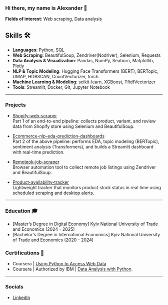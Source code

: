### Hi there, my name is Alexander 👋

**Fields of interest**: Web scraping, Data analysis

## Skills 🛠️ 

- **Languages**: Python, SQL
- **Web Scraping**: BeautifulSoup, Zendriver(Nodriver), Selenium, Requests
- **Data Analysis & Visualization**: Pandas, NumPy, Seaborn, Matplotlib, Plotly
- **NLP & Topic Modeling**: Hugging Face Transformers (BERT), BERTopic, UMAP, HDBSCAN, CountVectorizer, torch  
- **Machine Learning & Modeling**: scikit-learn, XGBoost, TfidfVectorizer
- **Tools**: Streamlit, Docker, Git, Jupyter Notebook

---
### Projects

- [Shopify-web-scraper](https://github.com/Entire-Circus/Shopify-web-scraper)  
  Part 1 of an end-to-end pipeline: collects product, variant, and review data from Shopify store using Selenium and BeautifulSoup.

- [Ecommerce-nlp-eda-prediction-dashboards](https://github.com/Entire-Circus/E-Commerce-Product-Review-Analysis)  
  Part 2 of the above pipeline: performs EDA, topic modeling (BERTopic), sentiment analysis (Transformers), and builds a Streamlit dashboard with real-time prediction.

- [Remoteok-job-scraper](https://github.com/Entire-Circus/Remoteok-job-scraper)  
  Browser automation tool to collect remote job listings using Zendriver and BeautifulSoup.

- [Product-availability-tracker](https://github.com/Entire-Circus/Product-availability-tracker)  
  Lightweight tracker that monitors product stock status in real time using scheduled scraping and desktop alerts.

---

### Education 🎓
- [Master’s Degree in Digital Economy] Kyiv National University of Trade and Economics (2024 - 2025)
- [Bachelor's Degree in International Economics] Kyiv National University of Trade and Economics (2020 - 2024)

### Certifications 📜
- Coursera | [Using Python to Access Web Data](https://www.coursera.org/account/accomplishments/verify/VSQ6E2KORNL2) 
- Coursera | Authorized by IBM | [Data Analysis with Python](https://www.credly.com/earner/earned/badge/5b1627f4-8012-45cf-875d-481869f6a7af).

---

### Socials
- [LinkedIn](https://www.linkedin.com/in/alexander-lysenko-aa794b330/)
